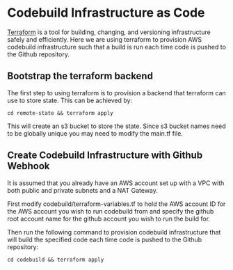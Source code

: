 # Codebuild Infrastructure as Code

[Terraform](https://www.terraform.io/intro/index.html) is a tool for building, changing, and versioning infrastructure
safely and efficiently. Here we are using terraform to provision AWS codebuild infrastructure such that a build is run
each time code is pushed to the Github repository.

## Bootstrap the terraform backend

The first step to using terraform is to provision a backend that terraform can use to store state. This can be achieved
by:

`cd remote-state && terraform apply`

This will create an s3 bucket to store the state. Since s3 bucket names need to be globally unique you may need to
modify the main.tf file.

## Create Codebuild Infrastructure with Github Webhook

It is assumed that you already have an AWS account set up with a VPC with both public and private subnets and a NAT
Gateway.

First modify codebuild/terraform-variables.tf to hold the AWS account ID for the AWS account you wish to run codebuild
from and specify the github root account name for the github account you wish to run the build for.

Then run the following command to provision codebuild infrastructure that will build the specified code each time code
is pushed to the Github repository:

`cd codebuild && terraform apply`

